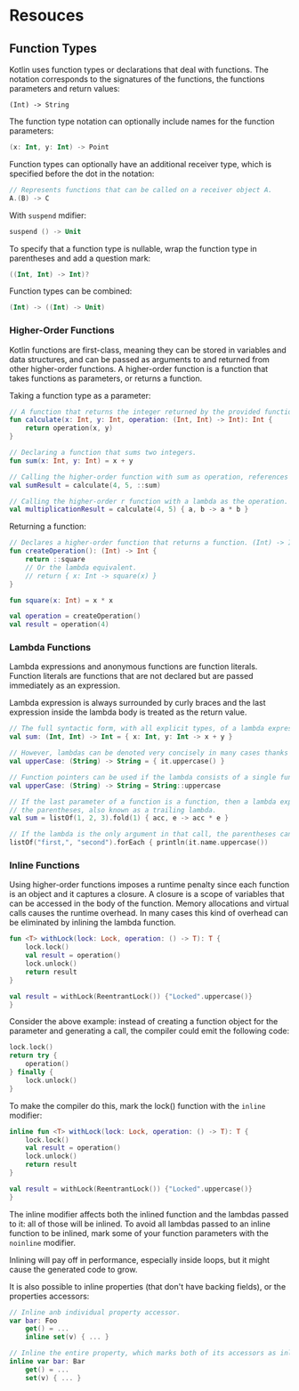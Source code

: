 # Resouces

[](https://typealias.com/concepts/function-reference/)
[](https://antonioleiva.com/function-references-kotlin/)
[](https://blog.jdriven.com/2019/10/kotlin-method-reference-to-companion-object-function/)

[](https://docs.w3cub.com/kotlin/docs/reference/lambdas)
[](https://kotlinlang.org/docs/lambdas.html)
[](https://typealias.com/start/kotlin-receivers-and-extensions/)

## Function Types

Kotlin uses function types or declarations that deal with functions. The notation  corresponds to the signatures of the functions, the functions parameters and return values:

```kt6
(Int) -> String
```

The function type notation can optionally include names for the function parameters:

```kt
(x: Int, y: Int) -> Point
```

Function types can optionally have an additional receiver type, which is specified before the dot in the notation:

```kt
// Represents functions that can be called on a receiver object A.
A.(B) -> C
```

With `suspend` mdifier:

```kt
suspend () -> Unit
```

To specify that a function type is nullable, wrap the function type in parentheses and add a question mark:

```kt
((Int, Int) -> Int)?
```

Function types can be combined:

```kt
(Int) -> ((Int) -> Unit)
```

### Higher-Order Functions

Kotlin functions are first-class, meaning they can be stored in variables and data structures, and can be passed as arguments to and returned from other higher-order functions. A higher-order function is a function that takes functions as parameters, or returns a function.

Taking a function type as a parameter:

```kt
// A function that returns the integer returned by the provided function.
fun calculate(x: Int, y: Int, operation: (Int, Int) -> Int): Int {
    return operation(x, y)
}

// Declaring a function that sums two integers.
fun sum(x: Int, y: Int) = x + y

// Calling the higher-order function with sum as operation, references by name
val sumResult = calculate(4, 5, ::sum)

// Calling the higher-order r function with a lambda as the operation.
val multiplicationResult = calculate(4, 5) { a, b -> a * b }
```

Returning a function:

```kt
// Declares a higher-order function that returns a function. (Int) -> Int represents the parameters and return type of returned function.
fun createOperation(): (Int) -> Int {
    return ::square
    // Or the lambda equivalent.
    // return { x: Int -> square(x) }
}

fun square(x: Int) = x * x

val operation = createOperation()
val result = operation(4)
```

### Lambda Functions

Lambda expressions and anonymous functions are function literals. Function literals are functions that are not declared but are passed immediately as an expression.

Lambda expression is always surrounded by curly braces and the last expression inside the lambda body is treated as the return value.

```kt
// The full syntactic form, with all explicit types, of a lambda expression.
val sum: (Int, Int) -> Int = { x: Int, y: Int -> x + y }

// However, lambdas can be denoted very concisely in many cases thanks to type inference and the implicit "it" variable.
val upperCase: (String) -> String = { it.uppercase() }

// Function pointers can be used if the lambda consists of a single function call.
val upperCase: (String) -> String = String::uppercase

// If the last parameter of a function is a function, then a lambda expression can be placed outside 
// the parentheses, also known as a trailing lambda.
val sum = listOf(1, 2, 3).fold(1) { acc, e -> acc * e }

// If the lambda is the only argument in that call, the parentheses can be omitted entirely.
listOf("first,", "second").forEach { println(it.name.uppercase())
```

### Inline Functions

Using higher-order functions imposes a runtime penalty since each function is an object and it captures a closure. A closure is a scope of variables that can be accessed in the body of the function. Memory allocations and virtual calls causes the runtime overhead. In many cases this kind of overhead can be eliminated by inlining the lambda function.

```kt
fun <T> withLock(lock: Lock, operation: () -> T): T {
    lock.lock()
    val result = operation()
    lock.unlock()
    return result
}

val result = withLock(ReentrantLock()) {"Locked".uppercase()}
}
```

Consider the above example: instead of creating a function object for the parameter and generating a call, the compiler could emit the following code:

```kt
lock.lock()
return try {
    operation()
} finally {
    lock.unlock()
}
```

To make the compiler do this, mark the lock() function with the `inline` modifier:

```kt
inline fun <T> withLock(lock: Lock, operation: () -> T): T {
    lock.lock()
    val result = operation()
    lock.unlock()
    return result
}

val result = withLock(ReentrantLock()) {"Locked".uppercase()}
}
```

The inline modifier affects both the inlined function and the lambdas passed to it: all of those will be inlined. To avoid all lambdas passed to an inline function to be inlined, mark some of your function parameters with the `noinline` modifier.

Inlining will pay off in performance, especially inside loops, but it might cause the generated code to grow.

It is also possible to inline properties (that don't have backing fields), or the properties accessors:

```kt
// Inline anb individual property accessor.
var bar: Foo
    get() = ...
    inline set(v) { ... }

// Inline the entire property, which marks both of its accessors as inline.
inline var bar: Bar
    get() = ...
    set(v) { ... }
```